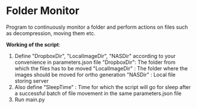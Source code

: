 # Folder Monitor

Program to continuously monitor a folder and perform actions on files such as decompression, 
moving them etc. 

**Working of the script**:
1) Define "DropboxDir", "LocalImageDir", "NASDir" according to your convenience in parameters.json file
  "DropboxDir": The folder from which the files has to be moved
  "LocalImageDir" : The folder where the images should be moved for ortho generation
  "NASDir" : Local file storing server
2) Also define "SleepTime" : Time for which the script will go for sleep after a successful batch of file movement in the same parameters.json file
3) Run main.py
